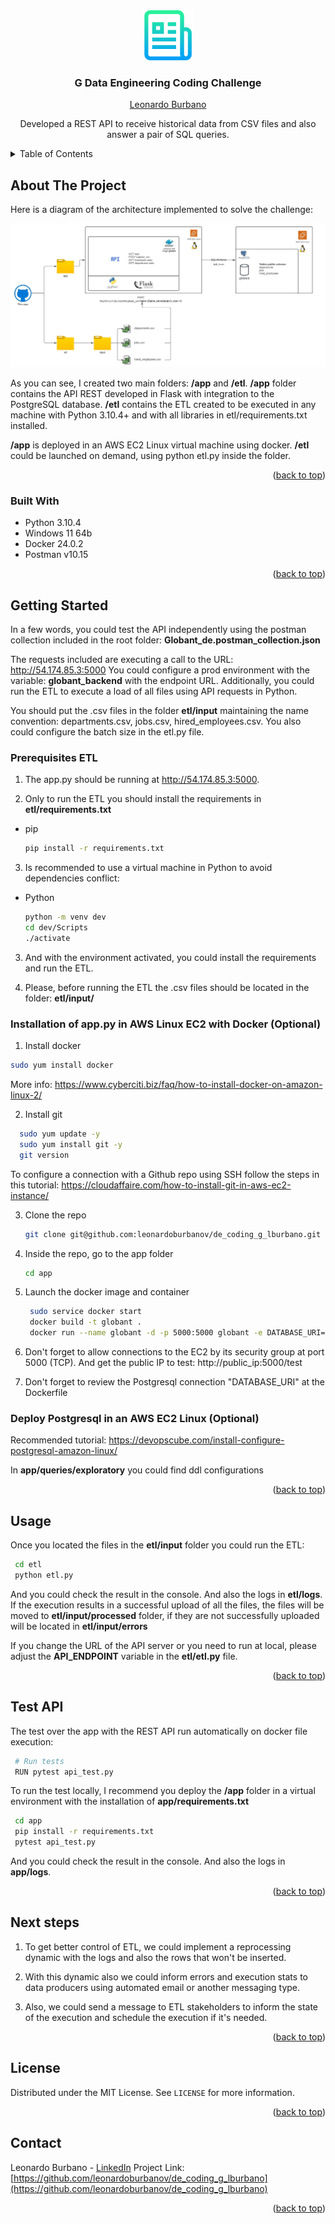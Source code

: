 <!-- PROJECT LOGO -->
<div align="center">
  <a href="https://github.com/leonardoburbanov/de_coding_g_lburbano">
    <img src="images/logo.png" alt="Logo" width="80" height="80">
  </a>

<h3 align="center">G Data Engineering Coding
Challenge
</h3>

<a href="https://www.linkedin.com/in/leoburbano/">
    <p align="center">Leonardo Burbano</p>
  </a>

  <p align="center">
    Developed a REST API to receive historical data from CSV files and also answer a pair of SQL queries.
    <br />
</div>



<!-- TABLE OF CONTENTS -->
<details>
  <summary>Table of Contents</summary>
  <ol>
    <li>
      <a href="#about-the-project">About The Project</a>
      <ul>
        <li><a href="#built-with">Built With</a></li>
      </ul>
    </li>
    <li>
      <a href="#getting-started">Getting Started</a>
      <ul>
        <li><a href="#prerequisites-etl">Prerequisites ETL</a></li>
      </ul>
    </li>
    <li><a href="#usage">Usage</a></li>
    <li><a href="#test">Test</a></li>
    <li><a href="#license">License</a></li>
    <li><a href="#contact">Contact</a></li>
  </ol>
</details>



<!-- ABOUT THE PROJECT -->
## About The Project

Here is a diagram of the architecture implemented to solve the challenge:

![image](images/architecture.jpg)


As you can see, I created two main folders: **/app** and **/etl**. **/app** folder contains the API REST developed in Flask with integration to the PostgreSQL database. **/etl** contains the ETL created to be executed in any machine with Python 3.10.4+ and with all libraries in etl/requirements.txt installed.

**/app** is deployed in an AWS EC2 Linux virtual machine using docker.
**/etl** could be launched on demand, using python etl.py inside the folder.


<p align="right">(<a href="#about-the-project">back to top</a>)</p>



### Built With

* Python 3.10.4
* Windows 11 64b
* Docker 24.0.2
* Postman v10.15

<p align="right">(<a href="#about-the-project">back to top</a>)</p>



<!-- GETTING STARTED -->
## Getting Started

In a few words, you could test the API independently using the postman collection included in the root folder: **Globant_de.postman_collection.json**

The requests included are executing a call to the URL: http://54.174.85.3:5000
You could configure a prod environment with the variable: **globant_backend** with the endpoint URL. Additionally, you could run the ETL to execute a load of all files using API requests in Python.

You should put the .csv files in the folder **etl/input** maintaining the name convention: departments.csv, jobs.csv, hired_employees.csv. You also could configure the batch size in the etl.py file.

### Prerequisites ETL

1. The app.py should be running at http://54.174.85.3:5000.

2. Only to run the ETL you should install the requirements in **etl/requirements.txt**
* pip
  ```sh
  pip install -r requirements.txt
  ```
3. Is recommended to use a virtual machine in Python to avoid dependencies conflict:
* Python
  ```sh
  python -m venv dev
  cd dev/Scripts
  ./activate
  ```
3. And with the environment activated, you could install the requirements and run the ETL.

4. Please, before running the ETL the .csv files should be located in the folder: **etl/input/**




### Installation of app.py in AWS Linux EC2 with Docker (Optional)

1. Install docker
  ```sh
  sudo yum install docker
  ```

More info: https://www.cyberciti.biz/faq/how-to-install-docker-on-amazon-linux-2/

2. Install git
  ```sh
    sudo yum update -y
    sudo yum install git -y
    git version
  ```

To configure a connection with a Github repo using SSH follow the steps in this tutorial: https://cloudaffaire.com/how-to-install-git-in-aws-ec2-instance/

3. Clone the repo
   ```sh
   git clone git@github.com:leonardoburbanov/de_coding_g_lburbano.git
   ```
4. Inside the repo, go to the app folder
   ```sh
   cd app
   ```
5. Launch the docker image and container 
   ```sh
    sudo service docker start
    docker build -t globant .
    docker run --name globant -d -p 5000:5000 globant -e DATABASE_URI=postgresql://<USER>:<PASSWORD>:5432/globant
   ```
6. Don't forget to allow connections to the EC2 by its security group at port 5000 (TCP). And get the public IP to test: http://public_ip:5000/test

7. Don't forget to review the Postgresql connection "DATABASE_URI" at the Dockerfile


### Deploy Postgresql in an AWS EC2 Linux (Optional)
Recommended tutorial: https://devopscube.com/install-configure-postgresql-amazon-linux/

In **app/queries/exploratory** you could find ddl configurations

<p align="right">(<a href="#about-the-project">back to top</a>)</p>



<!-- LAUNCH ETL-->
## Usage

Once you located the files in the **etl/input** folder you could run the ETL:
   ```sh
    cd etl
    python etl.py
   ```

And you could check the result in the console. And also the logs in **etl/logs**.
If the execution results in a successful upload of all the files, the files will be moved to **etl/input/processed** folder, if they are not successfully uploaded will be located in **etl/input/errors**

If you change the URL of the API server or you need to run at local, please adjust the **API_ENDPOINT** variable in the **etl/etl.py** file.

<p align="right">(<a href="#about-the-project">back to top</a>)</p>

<!-- TEST API -->
## Test API

The test over the app with the REST API run automatically on docker file execution:
   ```sh
    # Run tests
    RUN pytest api_test.py
   ```

To run the test locally, I recommend you deploy the **/app** folder in a virtual environment with the installation of **app/requirements.txt**

   ```sh
    cd app
    pip install -r requirements.txt
    pytest api_test.py
   ```

And you could check the result in the console. And also the logs in **app/logs**.

<p align="right">(<a href="#about-the-project">back to top</a>)</p>

<!-- NEXT STEPS -->
## Next steps

1. To get better control of ETL, we could implement a reprocessing dynamic with the logs and also the rows that won't be inserted.

2. With this dynamic also we could inform errors and execution stats to data producers using automated email or another messaging type.

3. Also, we could send a message to ETL stakeholders to inform the state of the execution and schedule the execution if it's needed.

<p align="right">(<a href="#about-the-project">back to top</a>)</p>


<!-- LICENSE -->
## License

Distributed under the MIT License. See `LICENSE` for more information.

<p align="right">(<a href="#about-the-project">back to top</a>)</p>

<!-- CONTACT -->
## Contact
Leonardo Burbano - [LinkedIn](https://www.linkedin.com/in/leoburbano/)
Project Link: [https://github.com/leonardoburbanov/de_coding_g_lburbano](https://github.com/leonardoburbanov/de_coding_g_lburbano)

<p align="right">(<a href="#about-the-project">back to top</a>)</p>